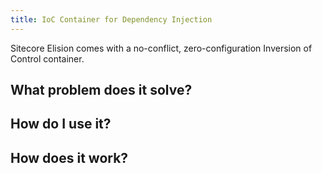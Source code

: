 ```yaml
---
title: IoC Container for Dependency Injection
---
```

Sitecore Elision comes with a no-conflict, zero-configuration Inversion of Control container. 

## What problem does it solve?

## How do I use it?

## How does it work?
